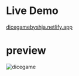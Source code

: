 # Live Demo
[dicegamebyshja.netlify.app](https://dicegamebyshja.netlify.app/)

# preview

![dicegame](https://github.com/AzimiShaja/Javascript-fundemetnals-projects/assets/110715621/b34e78b0-d7aa-4d7f-8703-9fae6ee0870f)
